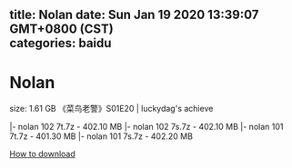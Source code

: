 
title: Nolan
date: Sun Jan 19 2020 13:39:07 GMT+0800 (CST)    
categories: baidu
---

# Nolan
size: 1.61 GB
 《菜鸟老警》S01E20 | luckydag's achieve
 
|- nolan 102 7t.7z - 402.10 MB
|- nolan 102 7s.7z - 402.10 MB
|- nolan 101 7t.7z - 401.30 MB
|- nolan 101 7s.7z - 402.20 MB

[How to download](https://bpcam.bemobtrk.com/go/2ceec3aa-1ca2-46d6-b9ff-aaa5c184517c?jno=1033)